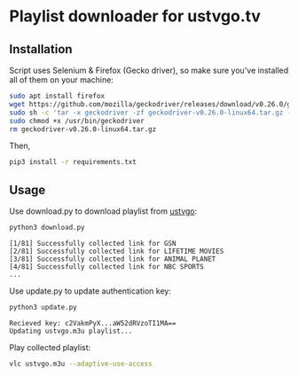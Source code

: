 # Playlist downloader for ustvgo.tv

## Installation

Script uses Selenium & Firefox (Gecko driver), so make sure you've installed all of them on your machine:

```bash
sudo apt install firefox
wget https://github.com/mozilla/geckodriver/releases/download/v0.26.0/geckodriver-v0.26.0-linux64.tar.gz
sudo sh -c 'tar -x geckodriver -zf geckodriver-v0.26.0-linux64.tar.gz -O > /usr/bin/geckodriver'
sudo chmod +x /usr/bin/geckodriver
rm geckodriver-v0.26.0-linux64.tar.gz
```

Then,

```bash
pip3 install -r requirements.txt
```

## Usage

Use download.py to download playlist from [ustvgo](http://ustvgo.tv/):

```bash
python3 download.py
```

```text 
[1/81] Successfully collected link for GSN
[2/81] Successfully collected link for LIFETIME MOVIES
[3/81] Successfully collected link for ANIMAL PLANET
[4/81] Successfully collected link for NBC SPORTS
...
```

Use update.py to update authentication key:
```bash
python3 update.py
```

```text
Recieved key: c2VakmPyX...aW52dRVzoTI1MA==
Updating ustvgo.m3u playlist...
```

Play collected playlist:
```bash
vlc ustvgo.m3u --adaptive-use-access
```
